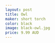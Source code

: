 ```yaml
---
layout: post
title: Owl
maker: short torch
color: black
image: black-owl.jpg
price: 9.99 AUD
---
```

